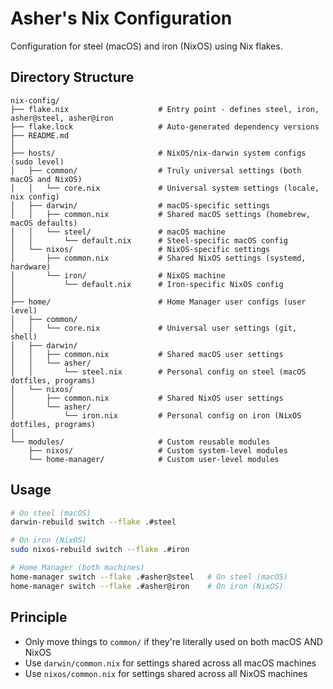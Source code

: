 # Asher's Nix Configuration

Configuration for steel (macOS) and iron (NixOS) using Nix flakes.

## Directory Structure

```
nix-config/
├── flake.nix                    # Entry point - defines steel, iron, asher@steel, asher@iron
├── flake.lock                   # Auto-generated dependency versions
├── README.md
│
├── hosts/                       # NixOS/nix-darwin system configs (sudo level)
│   ├── common/                  # Truly universal settings (both macOS and NixOS)
│   │   └── core.nix             # Universal system settings (locale, nix config)
│   ├── darwin/                  # macOS-specific settings
│   │   ├── common.nix           # Shared macOS settings (homebrew, macOS defaults)
│   │   └── steel/               # macOS machine
│   │       └── default.nix      # Steel-specific macOS config
│   └── nixos/                   # NixOS-specific settings
│       ├── common.nix           # Shared NixOS settings (systemd, hardware)
│       └── iron/                # NixOS machine
│           └── default.nix      # Iron-specific NixOS config
│
├── home/                        # Home Manager user configs (user level)
│   ├── common/
│   │   └── core.nix             # Universal user settings (git, shell)
│   ├── darwin/
│   │   ├── common.nix           # Shared macOS user settings
│   │   └── asher/
│   │       └── steel.nix        # Personal config on steel (macOS dotfiles, programs)
│   └── nixos/
│       ├── common.nix           # Shared NixOS user settings
│       └── asher/
│           └── iron.nix         # Personal config on iron (NixOS dotfiles, programs)
│
└── modules/                     # Custom reusable modules
    ├── nixos/                   # Custom system-level modules
    └── home-manager/            # Custom user-level modules
```

## Usage

```bash
# On steel (macOS)
darwin-rebuild switch --flake .#steel

# On iron (NixOS) 
sudo nixos-rebuild switch --flake .#iron

# Home Manager (both machines)
home-manager switch --flake .#asher@steel   # On steel (macOS)
home-manager switch --flake .#asher@iron    # On iron (NixOS)
```

## Principle

- Only move things to `common/` if they're literally used on both macOS AND NixOS
- Use `darwin/common.nix` for settings shared across all macOS machines
- Use `nixos/common.nix` for settings shared across all NixOS machines
